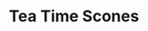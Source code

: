 ---
title: Tea Time Scones
summary: Classic British scones, perfect for afternoon tea, served with jam and clotted cream.

linkout: https://www.bbc.co.uk/food/recipes/tea_time_scones_77839

tags:
- british
- baking
- sweet
- classic

servings: 8
time: 30m

ingredients:
- 225g self-raising flour
- pinch of salt
- 55g cold butter, diced
- 25g caster sugar
- 150ml milk
- 1 egg, beaten (to glaze)

directions:
- Preheat the oven to 220C/200C Fan/Gas 7.
- Put the flour and salt into a bowl and rub in the butter until the mixture resembles fine breadcrumbs.
- Stir in the sugar.
- Add the milk and mix to a soft dough.
- Turn out onto a floured surface and knead lightly.
- Roll out to a thickness of about 2cm and cut into rounds using a 5cm cutter.
- Place the rounds on a baking tray and brush the tops with beaten egg.
- Bake for 12–15 minutes until well risen and golden.
- Cool on a wire rack and serve with jam and clotted cream.
---